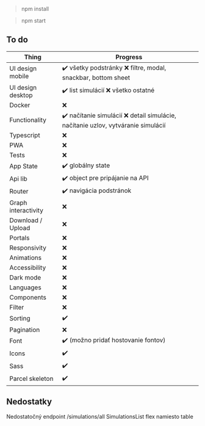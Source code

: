 >npm install

>npm start

## To do
Thing               | Progress
--------------------|---------------------------------------------------------------------------------
UI design mobile    | ✔️ všetky podstránky ❌ filtre, modal, snackbar, bottom sheet
UI design desktop   | ✔️ list simulácií ❌ všetko ostatné
Docker              | ❌
Functionality       | ✔️ načítanie simulácií ❌ detail simulácie, načítanie uzlov, vytváranie simulácií
Typescript          | ❌
PWA                 | ❌
Tests               | ❌
App State           | ✔️ globálny state
Api lib             | ✔️ object pre pripájanie na API
Router              | ✔️ navigácia podstránok
Graph interactivity | ❌
Download / Upload   | ❌
Portals             | ❌
Responsivity        | ❌
Animations          | ❌
Accessibility       | ❌
Dark mode           | ❌
Languages           | ❌
Components          | ❌
Filter              | ❌
Sorting             | ✔️
Pagination          | ❌
Font                | ✔️ (možno pridať hostovanie fontov)
Icons               | ✔️
Sass                | ✔️
Parcel skeleton     | ✔️

## Nedostatky

Nedostatočný endpoint /simulations/all
SimulationsList flex namiesto table
